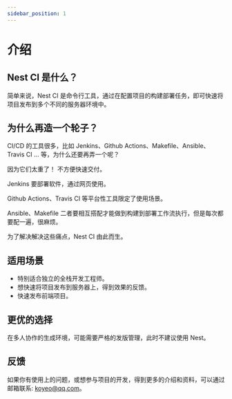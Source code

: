 ```yaml
---
sidebar_position: 1
---
```


# 介绍

## Nest CI 是什么？

简单来说，Nest CI 是命令行工具，通过在配置项目的构建部署任务，即可快速将项目发布到多个不同的服务器环境中。

## 为什么再造一个轮子？

CI/CD 的工具很多，比如 Jenkins、Github Actions、Makefile、Ansible、Travis CI ... 等，为什么还要再弄一个呢？

因为它们太重了！ 不方便快速交付。

Jenkins 要部署软件，通过网页使用。

Github Actions、Travis CI 等平台性工具限定了使用场景。

Ansible、Makefile 二者要相互搭配才能做到构建到部署工作流执行，但是每次都要配一遍，很麻烦。

为了解决解决这些痛点，Nest CI 由此而生。

## 适用场景

* 特别适合独立的全栈开发工程师。
* 想快速将项目发布到服务器上，得到效果的反馈。
* 快速发布前端项目。

## 更优的选择

在多人协作的生成环境，可能需要严格的发版管理，此时不建议使用 Nest。

## 反馈

如果你有使用上的问题，或想参与项目的开发，得到更多的介绍和资料，可以通过邮箱联系: koyeo@qq.com。

